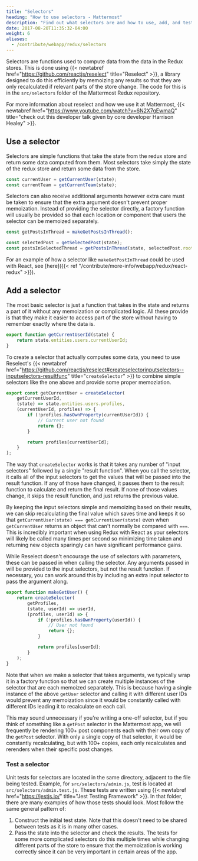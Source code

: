 ```yaml
---
title: "Selectors"
heading: "How to use selectors - Mattermost"
description: "Find out what selectors are and how to use, add, and test them in Mattermost."
date: 2017-08-20T11:35:32-04:00
weight: 6
aliases:
  - /contribute/webapp/redux/selectors
---
```


Selectors are functions used to compute data from the data in the Redux stores. This is done using {{< newtabref href="https://github.com/reactjs/reselect" title="Reselect" >}}, a library designed to do this efficiently by memoizing any results so that they are only recalculated if relevant parts of the store change. The code for this is in the `src/selectors` folder of the Mattermost Redux repository.

For more information about reselect and how we use it at Mattermost, {{< newtabref href="https://www.youtube.com/watch?v=6N2X7gEwmaQ" title="check out this developer talk given by core developer Harrison Healey" >}}.

## Use a selector

Selectors are simple functions that take the state from the redux store and return some data computed from them. Most selectors take simply the state of the redux store and return some data from the store.

```javascript
const currentUser = getCurrentUser(state);
const currentTeam = getCurrentTeam(state);
```

Selectors can also receive additional arguments however extra care must be taken to ensure that the extra argument doesn't prevent proper memoization. Instead of providing the selector directly, a factory function will usually be provided so that each location or component that users the selector can be memoized separately.

```javascript
const getPostsInThread = makeGetPostsInThread();

const selectedPost = getSelectedPost(state);
const postsInSelectedThread = getPostsInThread(state, selectedPost.root_id);
```

For an example of how a selector like `makeGetPostInThread` could be used with React, see [here]({{< ref "/contribute/more-info/webapp/redux/react-redux" >}}).

## Add a selector

The most basic selector is just a function that takes in the state and returns a part of it without any memoization or complicated logic. All these provide is that they make it easier to access part of the store without having to remember exactly where the data is.

```javascript
export function getCurrentUserId(state) {
    return state.entities.users.currentUserId;
}
```

To create a selector that actually computes some data, you need to use Reselect's {{< newtabref href="https://github.com/reactjs/reselect#createselectorinputselectors--inputselectors-resultfunc" title="`createSelector`" >}} to combine simple selectors like the one above and provide some proper memoziation.

```javascript
export const getCurrentUser = createSelector(
    getCurrentUserId,
    (state) => state.entities.users.profiles,
    (currentUserId, profiles) => {
        if (!profiles.hasOwnProperty(currentUserId)) {
            // Current user not found
            return {};
        }

        return profiles[currentUserId];
    }
);
```

The way that `createSelector` works is that it takes any number of "input selectors" followed by a single "result function". When you call the selector, it calls all of the input selectors to get the values that will be passed into the result function. If any of those have changed, it passes them to the result function to calculate and return the final result. If none of those values change, it skips the result function, and just returns the previous value.

By keeping the input selectors simple and memoizing based on their results, we can skip recalculating the final value which saves time and keeps it so that `getCurrentUser(state) === getCurrentUser(state)` even when `getCurrentUser` returns an object that can't normally be compared with `===`. This is incredibly important when using Redux with React as your selectors will likely be called many times per second so minimizing time taken and returning new objects sparingly can have significant performance gains.

While Reselect doesn't encourage the use of selectors with parameters, these can be passed in when calling the selector. Any arguments passed in will be provided to the input selectors, but not the result function. If necessary, you can work around this by including an extra input selector to pass the argument along.

```javascript
export function makeGetUser() {
    return createSelector(
        getProfiles,
        (state, userId) => userId,
        (profiles, userId) => {
            if (!profiles.hasOwnProperty(userId)) {
                // User not found
                return {};
            }

            return profiles[userId];
        }
    );
}
```

Note that when we make a selector that takes arguments, we typically wrap it in a factory function so that we can create multiple instances of the selector that are each memoized separately. This is because having a single instance of the above `getUser` selector and calling it with different user IDs would prevent any memoization since it would be constantly called with different IDs leading it to recalculate on each call.

This may sound unnecessary if you're writing a one-off selector, but if you think of something like a `getPost` selector in the Mattermost app, we will frequently be rendering 100+ post components each with their own copy of the `getPost` selector. With only a single copy of that selector, it would be constantly recalculating, but with 100+ copies, each only recalculates and rerenders when their specific post changes.

### Test a selector

Unit tests for selectors are located in the same directory, adjacent to the file being tested. Example, for `src/selectors/admin.js`, test is located at `src/selectors/admin.test.js`. These tests are written using {{< newtabref href="https://jestjs.io/" title="Jest Testing Framework" >}}. In that folder, there are many examples of how those tests should look. Most follow the same general pattern of:
1. Construct the initial test state. Note that this doesn't need to be shared between tests as it is in many other cases.
2. Pass the state into the selector and check the results. The tests for some more complicated selectors do this multiple times while changing different parts of the store to ensure that the memoization is working correctly since it can be very important in certain areas of the app.
